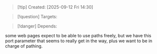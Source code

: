 
>[!tip] Created: [2025-09-12 Fri 14:30]

>[!question] Targets: 

>[!danger] Depends: 

some web pages expect to be able to use paths freely, but we have this port parameter that seems to really get in the way, plus we want to be in charge of pathing.